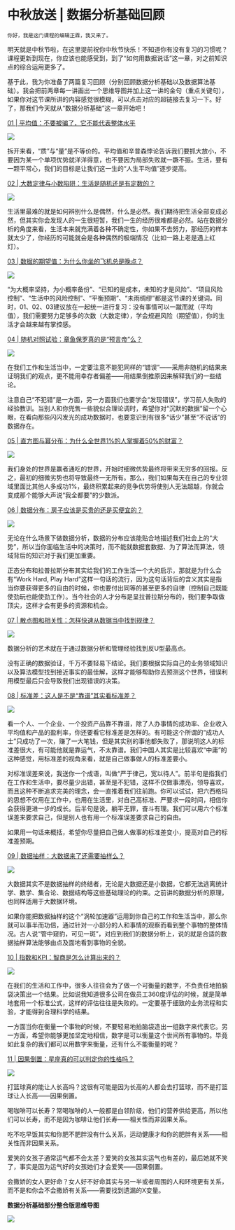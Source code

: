# 中秋放送 | 数据分析基础回顾

    你好，我是这门课程的编辑正霖，我又来了。

明天就是中秋节啦，在这里提前祝你中秋节快乐！不知道你有没有复习的习惯呢？课程更新到现在，你应该也能感受到，到了“如何用数据说话”这一章，对之前知识点的综合运用更多了。

基于此，我为你准备了两篇复习回顾（分别回顾数据分析基础以及数据算法基础）。我会把前两章每一讲画出一个思维导图并加上这一讲的金句（重点关键句），如果你对这节课所讲的内容感觉很模糊，可以点击对应的超链接去复习一下。好了，那我们今天就从“数据分析基础”这一章开始吧！

[01 | 平均值：不要被骗了，它不能代表整体水平](https://time.geekbang.org/column/article/400764)

![](https://static001.geekbang.org/resource/image/6e/94/6e1a9a5a07eeb6513bc65abb2b27d994.jpg?wh=862x396)

拆开来看，“质”与“量”是不等价的。平均值和辛普森悖论告诉我们要抓大放小，不要因为某一个单项优势就洋洋得意，也不要因为局部失败就一蹶不振。生活，要有一颗平常心，我们的目标是让我们这一生的“人生平均值”逐步提高。

[02 | 大数定律与小数陷阱：生活是随机还是有定数的？](https://time.geekbang.org/column/article/401316)

![](https://static001.geekbang.org/resource/image/70/5a/70cd42ba043549cf162436378eeyy95a.jpg?wh=908x470)

生活里最难的就是如何辨别什么是偶然，什么是必然。我们期待把生活全部变成必然，但其实你会发现人的一生很短暂，我们一生的经历很难都是必然。站在数据分析的角度来看，生活本来就充满着各种不确定性，你如果不去努力，那经历的样本就太少了，你经历的可能就会是各种偶然的极端情况（比如一路上老是遇上红灯）。

[03 | 数据的期望值：为什么你坐的飞机总是晚点？](https://time.geekbang.org/column/article/402945)

![](https://static001.geekbang.org/resource/image/27/73/2795786816a522ff3bb6e7c631007973.jpg?wh=864x432)

“为大概率坚持，为小概率备份”、“已知的是成本，未知的才是风险”、“项目风险控制”、“生活中的风险控制”、“平衡预期”、“未雨绸缪”都是这节课的关键词。同时，01、02、03建议放在一起统一进行复习：没有事情可以一蹴而就（平均值），我们需要努力足够多的次数（大数定律），学会规避风险（期望值），你的生活才会越来越有掌控感。

[04 | 随机对照试验：章鱼保罗真的是“预言帝”么？](https://time.geekbang.org/column/article/403845)

![](https://static001.geekbang.org/resource/image/4b/24/4b492d46fae70abd0791c57cf0548e24.jpg?wh=986x390)

在我们工作和生活当中，一定要注意不能犯同样的“错误”——采用非随机的结果来证明我们的观点，更不能用幸存者偏差——用结果倒推原因来解释我们的一些结论。

注意自己“不犯错”是一方面，另一方面我们也要学会“发现错误”，学习前人失败的经验教训。当别人和你兜售一些貌似合理论调时，希望你对“沉默的数据”留一个心眼，在看向那些闪闪发光的成功数据时，也要意识到有很多“话少”甚至“不说话”的数据存在。

[05 | 直方图与幂分布：为什么全世界1%的人掌握着50%的财富？](https://time.geekbang.org/column/article/404779)

![](https://static001.geekbang.org/resource/image/b5/93/b5e531ff42179059b9eedbe21e518a93.jpg?wh=1030x570)

我们身处的世界是赢者通吃的世界，开始时细微优势最终将带来无穷多的回报。反之，最初的细微劣势也将导致最终一无所有。那么，我们如果每天在自己的专业领域里面比其他人多成功1%，最终积累起来的竞争优势将使别人无法超越，你就会变成那个能够大声说“我全都要”的少数派。

[06 | 数据分布：房子应该是买贵的还是买便宜的？](https://time.geekbang.org/column/article/405241)

![](https://static001.geekbang.org/resource/image/5e/fd/5efccfcb494077c0a1a4dc22362a20fd.jpg?wh=902x412)

无论在什么场景下做数据分析，数据的分布应该能贴合地描述我们社会上的“大势”，所以当你面临生活中的决策时，而不能就数据套数据、为了算法而算法，领域背后的知识对于我们更加重要。

正态分布和拉普拉斯分布其实给我们的工作生活一个大的启示，那就是为什么会有“Work Hard, Play Hard”这样一句话的流行，因为这句话背后的含义其实是指当你要获得更多的自由的时候，你也要付出同等的甚至更多的自律（控制自己既能使劲玩也能使劲工作）。当今社会的人才分布是呈拉普拉斯分布的，我们要争取做顶尖，这样才会有更多的资源和机会。

[07 | 散点图和相关性：怎样快速从数据当中找到规律？](https://time.geekbang.org/column/article/406706)

![](https://static001.geekbang.org/resource/image/e3/02/e3aa4afdb79526c1e8baefe2d2ef4602.jpg?wh=2000x1221)

数据分析的艺术就在于通过数据分析和管理经验找到反U型最高点。

没有正确的数据验证，千万不要轻易下结论。我们要根据实际自己的业务领域知识以及算法模型找到接近事实的最佳解，这样才能够帮助你去预测这个世界，错误利用模型最后只会导致我们出现错误的决策。

[08 | 标准差：这人是不是“靠谱”其实看标准差？](https://time.geekbang.org/column/article/407445)

![](https://static001.geekbang.org/resource/image/5b/54/5b270a7675b2d8d95f4c261decfc1254.jpg?wh=960x460)

看一个人、一个企业、一个投资产品靠不靠谱，除了人办事情的成功率、企业收入平均值和产品的盈利率，你还要看它标准差是怎样的。有可能这个所谓的“成功人士”只成功了一次，赚了一大笔钱，但是其实别的事他都失败了，那说明这人的标准差很大，有可能他就是靠运气，不太靠谱。我们中国人其实是比较喜欢“中庸”的这种感觉，用标准差的视角来看，就是自己做事做人的标准差要小。

对标准误差来说，我送你一个成语，叫做“严于律己，宽以待人”。前半句是指我们在工作和生活中，要尽量少出错，甚至是不犯错，这样不仅做事漂亮，领导喜欢，而且这种不断追求完美的理念，会一直推着我们往前跑。你可以试试，把六西格玛的思想不仅用在工作中，也用在生活里，对自己高标准、严要求一段时间，相信你会获得更进一步的成长。后半句是说，躺平无罪，奋斗有理。我们可以用六个标准误差来要求自己，但是别人也有用一个标准误差要求自己的自由。

如果用一句话来概括，希望你尽量把自己做人做事的标准差变小，提高对自己的标准差预期。

[09 | 数据抽样：大数据来了还需要抽样么？](https://time.geekbang.org/column/article/408181)

![](https://static001.geekbang.org/resource/image/76/4d/76c12302ce6bcf8c32cfe3012b9ca94d.jpg?wh=822x396)

大数据其实不是数据抽样的终结者，无论是大数据还是小数据，它都无法逃离统计学、数学、集合论、数据结构等这些基础理论的约束。之前讲的数据分析的原理，也同样适用于大数据环境。

如果你能把数据抽样的这个“涡轮加速器”运用到你自己的工作和生活当中，那么你就可以事半而功倍，通过针对一小部分的人和事情的观察而看到整个事物的整体情况。古人说“管中窥豹，可见一斑”，对应到我们的数据分析上，说的就是合适的数据抽样算法能够由点及面地看到事物的全貌。

[10 | 指数和KPI：智商是怎么计算出来的？](https://time.geekbang.org/column/article/408750)

![](https://static001.geekbang.org/resource/image/27/d8/271ab9a7c800a439cc29a2ec68f4e9d8.jpg?wh=828x446)

在我们的生活和工作中，很多人往往会为了做一个可衡量的数字，不负责任地拍脑袋决策出一个结果。比如说我知道很多公司在做员工360度评估的时候，就是简单地套用一个标准公式，这样的评估往往是失败的。一定要基于细致的业务流程和实验，才能得到合理科学的结果。

一方面当你在衡量一个事物的时候，不要轻易地拍脑袋造出一组数字来代表它。另一方面，希望你能够更加坚定地相信，数字是可以衡量这个世间所有事物的。毕竟如此复杂的我们都可以用数字来衡量，还有什么不能衡量的呢？

[11 | 因果倒置：星座真的可以判定你的性格吗？](https://time.geekbang.org/column/article/409828)

![](https://static001.geekbang.org/resource/image/75/04/7593ce1ae67e58e09d15b062a26a5c04.jpg?wh=1688x1417)

打篮球真的能让人长高吗？这很有可能是因为长高的人都会去打篮球，而不是打篮球让人长高——因果倒置。

喝咖啡可以长寿？常喝咖啡的人一般都是白领阶级，他们的营养供给更高，所以他们可以长寿，而不是因为咖啡让他们长寿——相关性而非因果关系。

吃不吃早饭其实和你肥不肥胖没有什么关系，运动健康才和你的肥胖有关系——相关性而非因果关系。

爱笑的女孩子通常运气都不会太差？爱笑的女孩其实运气也有差的，最后她就不笑了，事实是因为运气好的女孩她们才会爱笑——因果倒置。

会撒娇的女人更好命？女人好不好命其实与另一半或者周围的人和环境更有关系，而不是和你会不会撒娇有关系——需要找到遗漏的X变量。

**数据分析基础部分整合版思维导图**

![](https://static001.geekbang.org/resource/image/75/96/752c81af7d8e1c6d6135aa3b0b1bdc96.jpg?wh=2622x2000)
    